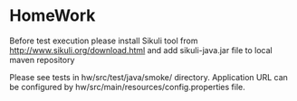 # HomeWork

Before test execution please install Sikuli tool from http://www.sikuli.org/download.html and add sikuli-java.jar file to local maven repository

Please see tests in hw/src/test/java/smoke/ directory.
Application URL can be configured by hw/src/main/resources/config.properties file.
